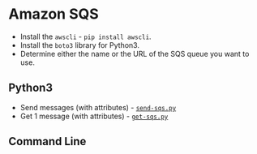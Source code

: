 # Amazon SQS

- Install the `awscli` - `pip install awscli`.
- Install the `boto3` library for Python3.
- Determine either the name or the URL of the SQS queue you want to use.

## Python3

* Send messages (with attributes) - [`send-sqs.py`](send-sqs.py)
* Get 1 message (with attributes) - [`get-sqs.py`](get-sqs.py)

## Command Line
